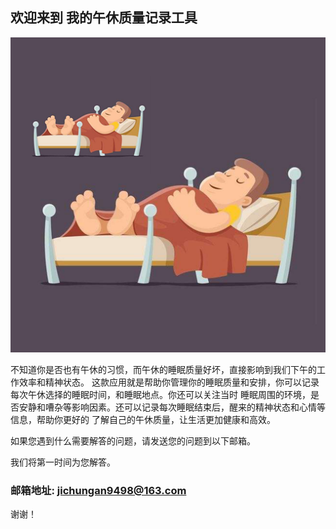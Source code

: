 ## 欢迎来到 我的午休质量记录工具

![Image](icon-1024.png)

不知道你是否也有午休的习惯，而午休的睡眠质量好坏，直接影响到我们下午的工作效率和精神状态。
这款应用就是帮助你管理你的睡眠质量和安排，你可以记录每次午休选择的睡眠时间，和睡眠地点。你还可以关注当时
睡眠周围的环境，是否安静和嘈杂等影响因素。还可以记录每次睡眠结束后，醒来的精神状态和心情等信息，帮助你更好的
了解自己的午休质量，让生活更加健康和高效。

如果您遇到什么需要解答的问题，请发送您的问题到以下邮箱。

我们将第一时间为您解答。

### 邮箱地址:  jichungan9498@163.com

谢谢！

